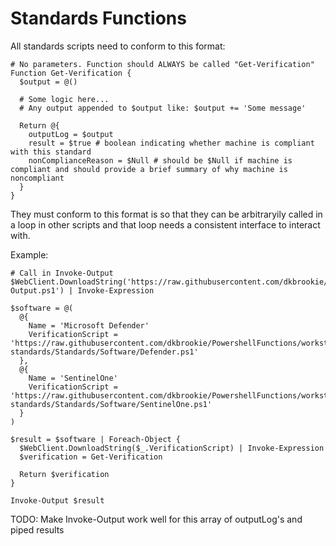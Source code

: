 # Standards Functions

All standards scripts need to conform to this format:

```
# No parameters. Function should ALWAYS be called "Get-Verification"
Function Get-Verification {
  $output = @()

  # Some logic here...
  # Any output appended to $output like: $output += 'Some message'

  Return @{
    outputLog = $output
    result = $true # boolean indicating whether machine is compliant with this standard
    nonComplianceReason = $Null # should be $Null if machine is compliant and should provide a brief summary of why machine is noncompliant
  }
}
```

They must conform to this format is so that they can be arbitraryily called in a loop in other scripts and that loop needs a consistent interface to interact with.


Example:

```
# Call in Invoke-Output
$WebClient.DownloadString('https://raw.githubusercontent.com/dkbrookie/PowershellFunctions/master/Function.Invoke-Output.ps1') | Invoke-Expression

$software = @(
  @{
    Name = 'Microsoft Defender'
    VerificationScript = 'https://raw.githubusercontent.com/dkbrookie/PowershellFunctions/workstation-standards/Standards/Software/Defender.ps1'
  },
  @{
    Name = 'SentinelOne'
    VerificationScript = 'https://raw.githubusercontent.com/dkbrookie/PowershellFunctions/workstation-standards/Standards/Software/SentinelOne.ps1'
  }
)

$result = $software | Foreach-Object {
  $WebClient.DownloadString($_.VerificationScript) | Invoke-Expression
  $verification = Get-Verification

  Return $verification
}

Invoke-Output $result

```

TODO: Make Invoke-Output work well for this array of outputLog's and piped results
